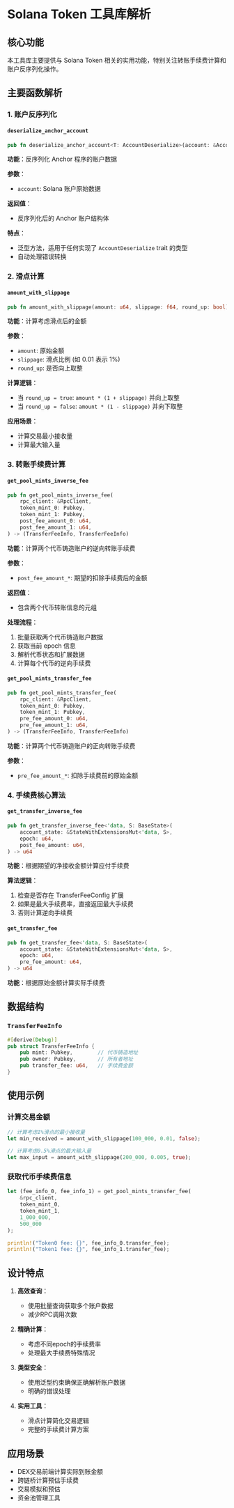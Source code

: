# Solana Token 工具库解析

## 核心功能

本工具库主要提供与 Solana Token 相关的实用功能，特别关注转账手续费计算和账户反序列化操作。

## 主要函数解析

### 1. 账户反序列化

#### `deserialize_anchor_account`
```rust
pub fn deserialize_anchor_account<T: AccountDeserialize>(account: &Account) -> Result<T>
```
**功能**：反序列化 Anchor 程序的账户数据

**参数**：
- `account`: Solana 账户原始数据

**返回值**：
- 反序列化后的 Anchor 账户结构体

**特点**：
- 泛型方法，适用于任何实现了 `AccountDeserialize` trait 的类型
- 自动处理错误转换

### 2. 滑点计算

#### `amount_with_slippage`
```rust
pub fn amount_with_slippage(amount: u64, slippage: f64, round_up: bool) -> u64
```
**功能**：计算考虑滑点后的金额

**参数**：
- `amount`: 原始金额
- `slippage`: 滑点比例 (如 0.01 表示 1%)
- `round_up`: 是否向上取整

**计算逻辑**：
- 当 `round_up = true`: `amount * (1 + slippage)` 并向上取整
- 当 `round_up = false`: `amount * (1 - slippage)` 并向下取整

**应用场景**：
- 计算交易最小接收量
- 计算最大输入量

### 3. 转账手续费计算

#### `get_pool_mints_inverse_fee`
```rust
pub fn get_pool_mints_inverse_fee(
    rpc_client: &RpcClient,
    token_mint_0: Pubkey,
    token_mint_1: Pubkey,
    post_fee_amount_0: u64,
    post_fee_amount_1: u64,
) -> (TransferFeeInfo, TransferFeeInfo)
```
**功能**：计算两个代币铸造账户的逆向转账手续费

**参数**：
- `post_fee_amount_*`: 期望的扣除手续费后的金额

**返回值**：
- 包含两个代币转账信息的元组

**处理流程**：
1. 批量获取两个代币铸造账户数据
2. 获取当前 epoch 信息
3. 解析代币状态和扩展数据
4. 计算每个代币的逆向手续费

#### `get_pool_mints_transfer_fee`
```rust
pub fn get_pool_mints_transfer_fee(
    rpc_client: &RpcClient,
    token_mint_0: Pubkey,
    token_mint_1: Pubkey,
    pre_fee_amount_0: u64,
    pre_fee_amount_1: u64,
) -> (TransferFeeInfo, TransferFeeInfo)
```
**功能**：计算两个代币铸造账户的正向转账手续费

**参数**：
- `pre_fee_amount_*`: 扣除手续费前的原始金额

### 4. 手续费核心算法

#### `get_transfer_inverse_fee`
```rust
pub fn get_transfer_inverse_fee<'data, S: BaseState>(
    account_state: &StateWithExtensionsMut<'data, S>,
    epoch: u64,
    post_fee_amount: u64,
) -> u64
```
**功能**：根据期望的净接收金额计算应付手续费

**算法逻辑**：
1. 检查是否存在 TransferFeeConfig 扩展
2. 如果是最大手续费率，直接返回最大手续费
3. 否则计算逆向手续费

#### `get_transfer_fee`
```rust
pub fn get_transfer_fee<'data, S: BaseState>(
    account_state: &StateWithExtensionsMut<'data, S>,
    epoch: u64,
    pre_fee_amount: u64,
) -> u64
```
**功能**：根据原始金额计算实际手续费

## 数据结构

### `TransferFeeInfo`
```rust
#[derive(Debug)]
pub struct TransferFeeInfo {
    pub mint: Pubkey,        // 代币铸造地址
    pub owner: Pubkey,       // 所有者地址
    pub transfer_fee: u64,   // 手续费金额
}
```

## 使用示例

### 计算交易金额
```rust
// 计算考虑1%滑点的最小接收量
let min_received = amount_with_slippage(100_000, 0.01, false);

// 计算考虑0.5%滑点的最大输入量 
let max_input = amount_with_slippage(200_000, 0.005, true);
```

### 获取代币手续费信息
```rust
let (fee_info_0, fee_info_1) = get_pool_mints_transfer_fee(
    &rpc_client,
    token_mint_0,
    token_mint_1,
    1_000_000,
    500_000
);

println!("Token0 fee: {}", fee_info_0.transfer_fee);
println!("Token1 fee: {}", fee_info_1.transfer_fee);
```

## 设计特点

1. **高效查询**：
   - 使用批量查询获取多个账户数据
   - 减少RPC调用次数

2. **精确计算**：
   - 考虑不同epoch的手续费率
   - 处理最大手续费特殊情况

3. **类型安全**：
   - 使用泛型约束确保正确解析账户数据
   - 明确的错误处理

4. **实用工具**：
   - 滑点计算简化交易逻辑
   - 完整的手续费计算方案

## 应用场景

- DEX交易前端计算实际到账金额
- 跨链桥计算预估手续费
- 交易模拟和预估
- 资金池管理工具